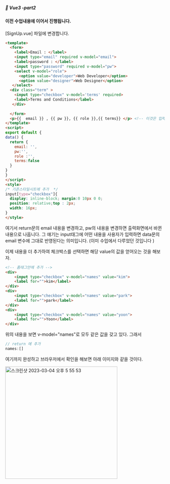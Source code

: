 ##### :cactus: Vue3 -part2

#### 이전 수업내용에 이어서 진행됩니다.

[SignUp.vue] 파일에 변경합니다.
```html
<template>
  <form>
    <label>Email : </label>
    <input type="email" required v-model="email">
    <label>password : </label>
    <input type="password" required v-model="pw">
    <select v-model="role">
      <option value="developer">Web Developer</option>
      <option value="designer">Web Designer</option>
   </select>
  <div class="term" >
    <input type="checkbox" v-model='terms' required>
    <label>Terms and Conditions</label>
   </div>
   
  </form>
  <p>{{  email }} , {{ pw }}, {{ role }},{{ terms}} </p> <!-- 이것은 입력한 내용을 확인 -->
</template>
<script>
export default {
data() {
  return {
    email: '',
    pw:'',
    role :'',
    terms:false
  }
}
}
</script>
<style>
/* 기존스타일시트에 추가  */
input[type="checkbox"]{
  display: inline-block; margin:0 10px 0 0;
  position: relative;top : 2px;
  width: 16px; 
}
</style>

```   
여기서 return문의 email 내용을 변경하고, pw의 내용을 변경하면 출력화면에서 바뀐내용으로 나옵니다. 그 얘기는 input태그에 어떤 내용을 사용자가 입력하면 data문의 email 변수에 그대로 반영된다는 의미입니다. (이미 수업에서 다루었던 것입니다 )

이제 내용을 더 추가하여 체크박스를 선택하면 해당 value의 값을 얻어오는 것을 해보자.  
```html
<!-- 폼태그안에 추가 -->
<div>
    <input type="checkbox" v-model="names" value="kim">
    <label for="">kim</label>
</div>
<div>
    <input type="checkbox" v-model="names" value="park">
    <label for="">park</label>
</div>
<div>
    <input type="checkbox" v-model="names" value="yoon">
    <label for="">Yoon</label>
</div>

```  

위의 내용을 보면 v-model="names"로 모두 같은 값을 갖고 있다. 그래서  
```javascript
// return 에 추가
names:[]
```
여기까지 완성하고 브라우저에서 확인을 해보면 아래 이미지와 같을 것이다.   

<img width="354" alt="스크린샷 2023-03-04 오후 5 55 53" src="https://user-images.githubusercontent.com/48478079/222886730-a6c6b789-b9a0-4e4c-8751-57fc14199519.png">






